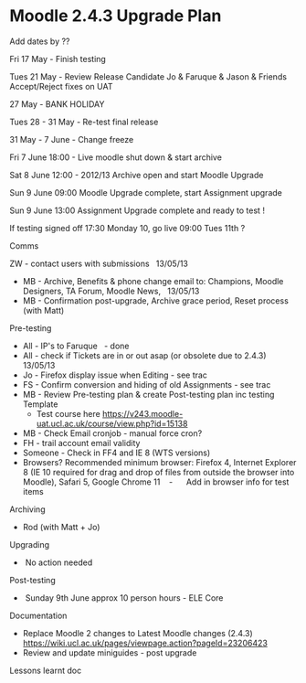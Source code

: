 # Moodle 2.4.3 Upgrade Plan

Add dates by ??

Fri 17 May - Finish testing

Tues 21 May - Review Release Candidate Jo & Faruque & Jason & Friends Accept/Reject fixes on UAT

27 May - BANK HOLIDAY

Tues 28 - 31 May - Re-test final release

31 May - 7 June - Change freeze

Fri 7 June 18:00 - Live moodle shut down & start archive

Sat 8 June 12:00 - 2012/13 Archive open and start Moodle Upgrade

Sun 9 June 09:00 Moodle Upgrade complete, start Assignment upgrade

Sun 9 June 13:00 Assignment Upgrade complete and ready to test !

If testing signed off 17:30 Monday 10, go live 09:00 Tues 11th ?

Comms  

ZW - contact users with submissions   13/05/13

-   MB - Archive, Benefits & phone change email to: Champions, Moodle Designers, TA Forum, Moodle News,   13/05/13
-   MB - Confirmation post-upgrade, Archive grace period, Reset process (with Matt)

Pre-testing

-   All - IP's to Faruque   - done
-   All - check if Tickets are in or out asap (or obsolete due to 2.4.3)  13/05/13
-   Jo - Firefox display issue when Editing - see trac
-   FS - Confirm conversion and hiding of old Assignments - see trac
-   MB - Review Pre-testing plan & create Post-testing plan inc testing Template
    -   Test course here <https://v243.moodle-uat.ucl.ac.uk/course/view.php?id=15138>
-   MB - Check Email cronjob - manual force cron?
-   FH - trail account email validity
-   Someone - Check in FF4 and IE 8 (WTS versions)
-   Browsers? Recommended minimum browser: Firefox 4, Internet Explorer 8 (IE 10 required for drag and drop of files from outside the browser into Moodle), Safari 5, Google Chrome 11    -      Add in browser info for test items

Archiving

-   Rod (with Matt + Jo)

Upgrading

-    No action needed

Post-testing

-    Sunday 9th June approx 10 person hours - ELE Core

Documentation

-   Replace Moodle 2 changes to Latest Moodle changes (2.4.3) <https://wiki.ucl.ac.uk/pages/viewpage.action?pageId=23206423>
-   Review and update miniguides - post upgrade

Lessons learnt doc
